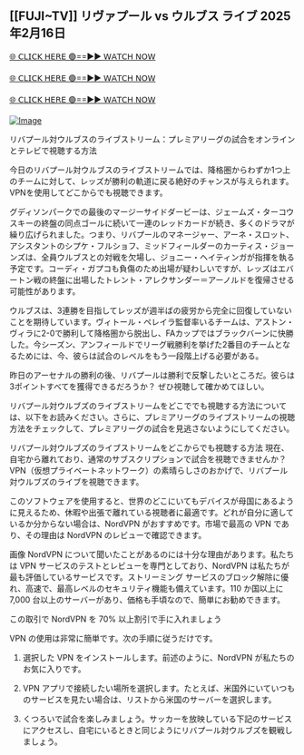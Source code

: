 ## [[FUJI~TV]] リヴァプール vs ウルブス ライブ 2025年2月16日

[🌐 𝖢𝖫𝖨𝖢𝖪 𝖧𝖤𝖱𝖤 🟢==►► 𝖶𝖠𝖳𝖢𝖧 𝖭𝖮𝖶](https://save-bangladesh-student.blogspot.com/2025/02/soccer.html)

[🌐 𝖢𝖫𝖨𝖢𝖪 𝖧𝖤𝖱𝖤 🟢==►► 𝖶𝖠𝖳𝖢𝖧 𝖭𝖮𝖶](https://save-bangladesh-student.blogspot.com/2025/02/soccer.html)

[🌐 𝖢𝖫𝖨𝖢𝖪 𝖧𝖤𝖱𝖤 🟢==►► 𝖶𝖠𝖳𝖢𝖧 𝖭𝖮𝖶](https://save-bangladesh-student.blogspot.com/2025/02/soccer.html)

[![Image](https://camo.githubusercontent.com/8a4f000d20f83aca3bf7ec5f350d767afa0574a8a352519fd8cfa583a6f93a33/68747470733a2f2f692e696d6775722e636f6d2f644a486b345a712e676966)](https://save-bangladesh-student.blogspot.com/2025/02/soccer.html)

リバプール対ウルブスのライブストリーム：プレミアリーグの試合をオンラインとテレビで視聴する方法

今日のリバプール対ウルブスのライブストリームでは、降格圏からわずか1つ上のチームに対して、レッズが勝利の軌道に戻る絶好のチャンスが与えられます。VPNを使用してどこからでも視聴できます。

グディソンパークでの最後のマージーサイドダービーは、ジェームズ・ターコウスキーの終盤の同点ゴールに続いて一連のレッドカードが続き、多くのドラマが繰り広げられました。つまり、リバプールのマネージャー、アーネ・スロット、アシスタントのシプケ・フルショフ、ミッドフィールダーのカーティス・ジョーンズは、全員ウルブスとの対戦を欠場し、ジョニー・ヘイティンガが指揮を執る予定です。コーディ・ガプコも負傷のため出場が疑わしいですが、レッズはエバートン戦の終盤に出場したトレント・アレクサンダー＝アーノルドを復帰させる可能性があります。

ウルブスは、3連勝を目指してレッズが週半ばの疲労から完全に回復していないことを期待しています。ヴィトール・ペレイラ監督率いるチームは、アストン・ヴィラに2-0で勝利して降格圏から脱出し、FAカップではブラックバーンに快勝した。今シーズン、アンフィールドでリーグ戦勝利を挙げた2番目のチームとなるためには、今、彼らは試合のレベルをもう一段階上げる必要がある。

昨日のアーセナルの勝利の後、リバプールは勝利で反撃したいところだ。彼らは3ポイントすべてを獲得できるだろうか？ ぜひ視聴して確かめてほしい。

リバプール対ウルブズのライブストリームをどこででも視聴する方法については、以下をお読みください。さらに、プレミアリーグのライブストリームの視聴方法をチェックして、プレミアリーグの試合を見逃さないようにしてください。

リバプール対ウルブズのライブストリームをどこからでも視聴する方法
現在、自宅から離れており、通常のサブスクリプションで試合を視聴できませんか？ VPN（仮想プライベートネットワーク）の素晴らしさのおかげで、リバプール対ウルブズのライブを視聴できます。

このソフトウェアを使用すると、世界のどこにいてもデバイスが母国にあるように見えるため、休暇や出張で離れている視聴者に最適です。どれが自分に適しているか分からない場合は、NordVPN がおすすめです。市場で最高の VPN であり、その理由は NordVPN のレビューで確認できます。

画像
NordVPN について聞いたことがあるのには十分な理由があります。私たちは VPN サービスのテストとレビューを専門としており、NordVPN は私たちが最も評価しているサービスです。ストリーミング サービスのブロック解除に優れ、高速で、最高レベルのセキュリティ機能も備えています。110 か国以上に 7,000 台以上のサーバーがあり、価格も手頃なので、簡単にお勧めできます。

この取引で NordVPN を 70% 以上割引で手に入れましょう

VPN の使用は非常に簡単です。次の手順に従うだけです。

1. 選択した VPN をインストールします。前述のように、NordVPN が私たちのお気に入りです。

2. VPN アプリで接続したい場所を選択します。たとえば、米国外にいていつものサービスを見たい場合は、リストから米国のサーバーを選択します。

3. くつろいで試合を楽しみましょう。サッカーを放映している下記のサービスにアクセスし、自宅にいるときと同じようにリバプール対ウルブズを観戦しましょう。
